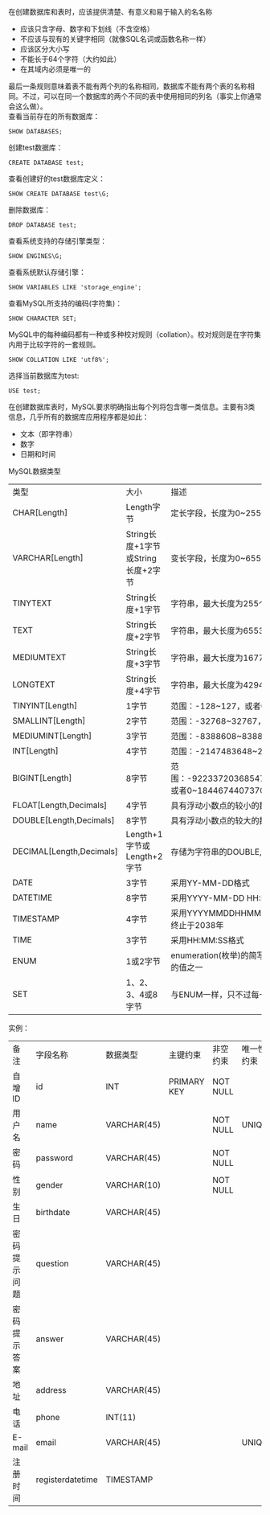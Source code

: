 在创建数据库和表时，应该提供清楚、有意义和易于输入的名名称

 - 应该只含字母、数字和下划线（不含空格）
 - 不应该与现有的关键字相同（就像SQL名词或函数名称一样）
 - 应该区分大小写
 - 不能长于64个字符（大约如此）
 - 在其域内必须是唯一的

最后一条规则意味着表不能有两个列的名称相同，数据库不能有两个表的名称相同。不过，可以在同一个数据库的两个不同的表中使用相同的列名（事实上你通常会这么做）。   
查看当前存在的所有数据库：

    SHOW DATABASES;

创建test数据库：

    CREATE DATABASE test;

查看创建好的test数据库定义：

    SHOW CREATE DATABASE test\G;

删除数据库：

    DROP DATABASE test;

查看系统支持的存储引擎类型：

    SHOW ENGINES\G;

查看系统默认存储引擎：

    SHOW VARIABLES LIKE 'storage_engine';

查看MySQL所支持的编码(字符集)：

    SHOW CHARACTER SET;

MySQL中的每种编码都有一种或多种校对规则（collation）。校对规则是在字符集内用于比较字符的一套规则。

    SHOW COLLATION LIKE 'utf8%';

选择当前数据库为test:

    USE test;


在创建数据库表时，MySQL要求明确指出每个列将包含哪一类信息。主要有3类信息，几乎所有的数据库应用程序都是如此：

 - 文本（即字符串）
 - 数字
 - 日期和时间

MySQL数据类型
<table>
<tr>
<td>类型</td><td>大小</td><td>描述</td>
</tr>
<tr>
<td>CHAR[Length]</td><td>Length字节</td><td>定长字段，长度为0~255个字符</td>
</tr>
<tr>
<td>VARCHAR[Length]</td><td>String长度+1字节或String长度+2字节</td><td>变长字段，长度为0~65535个字符</td>
</tr>
<tr>
<td>TINYTEXT</td><td>String长度+1字节</td><td>字符串，最大长度为255个字符</td>
</tr>
<tr>
<td>TEXT</td><td>String长度+2字节</td><td>字符串，最大长度为65535个字符</td>
</tr>
<tr>
<td>MEDIUMTEXT</td><td>String长度+3字节</td><td>字符串，最大长度为16777215个字符</td>
</tr>
<tr>
<td>LONGTEXT</td><td>String长度+4字节</td><td>字符串，最大长度为4294967295个字符</td>
</tr>
<tr>
<td>TINYINT[Length]</td><td>1字节</td><td>范围：-128~127，或者0~255（无符号）</td>
</tr>
<tr>
<td>SMALLINT[Length]</td><td>2字节</td><td>范围：-32768~32767，或者0~65535（无符号）</td>
</tr>
<tr>
<td>MEDIUMINT[Length]</td><td>3字节</td><td>范围：-8388608~8388607，或者0~16777215（无符号）</td>
</tr>
<tr>
<td>INT[Length]</td><td>4字节</td><td>范围：-2147483648~2147483647，或者0~4294967295</td>
</tr>
<tr>
<td>BIGINT[Length]</td><td>8字节</td><td>范围：-9223372036854775808~9223372036854775807，或者0~18446744073709551615（无符号）</td>
</tr>
<tr>
<td>FLOAT[Length,Decimals]</td><td>4字节</td><td>具有浮动小数点的较小的数</td>
</tr>
<tr>
<td>DOUBLE[Length,Decimals]</td><td>8字节</td><td>具有浮动小数点的较大的数</td>
</tr>
<tr>
<td>DECIMAL[Length,Decimals]</td><td>Length+1字节或Length+2字节</td><td>存储为字符串的DOUBLE,允许固定的小数点</td>
</tr>
<tr>
<td>DATE</td><td>3字节</td><td>采用YY-MM-DD格式</td>
</tr>
<tr>
<td>DATETIME</td><td>8字节</td><td>采用YYYY-MM-DD HH:MM:SS格式</td>
</tr>
<tr>
<td>TIMESTAMP</td><td>4字节</td><td>采用YYYYMMDDHHMMSS格式：可接受的范围起始于1970年终止于2038年</td>
</tr>
<tr>
<td>TIME</td><td>3字节</td><td>采用HH:MM:SS格式</td>
</tr>
<tr>
<td>ENUM</td><td>1或2字节</td><td>enumeration(枚举)的简写，这意味着每一列都可以具有多个可能的值之一</td>
</tr>
<tr>
<td>SET</td><td>1、2、3、4或8字节</td><td>与ENUM一样，只不过每一列都可以具有多个可能的值</td>
</tr>
</table>

实例：

<table>
<tr><td>备注</td><td>字段名称</td><td>数据类型</td><td>主键约束</td><td>非空约束</td><td>唯一性约束</td><td>默认约束</td><td>自动增加</td></tr>
<tr><td>自增ID</td><td>id</td><td>INT</td><td>PRIMARY KEY</td><td>NOT NULL</td><td></td><td></td><td>AUTO_INCREMENT</td></tr>
<tr><td>用户名</td><td>name</td><td>VARCHAR(45)</td><td></td><td>NOT NULL</td><td>UNIQUE</td><td></td><td></td></tr>
<tr><td>密码</td><td>password</td><td>VARCHAR(45)</td><td></td><td>NOT NULL</td><td></td><td></td><td></td></tr>
<tr><td>性别</td><td>gender</td><td>VARCHAR(10)</td><td></td><td>NOT NULL</td><td></td><td>DEFAULT 'M'</td><td></td></tr>
<tr><td>生日</td><td>birthdate</td><td>VARCHAR(45)</td><td></td><td></td><td></td><td></td><td></td></tr>
<tr><td>密码提示问题</td><td>question</td><td>VARCHAR(45)</td><td></td><td></td><td></td><td></td><td></td></tr>
<tr><td>密码提示答案</td><td>answer</td><td>VARCHAR(45)</td><td></td><td></td><td></td><td></td><td></td></tr>
<tr><td>地址</td><td>address</td><td>VARCHAR(45)</td><td></td><td></td><td></td><td></td><td></td></tr>
<tr><td>电话</td><td>phone</td><td>INT(11)</td><td></td><td></td><td></td><td></td><td></td></tr>
<tr><td>E-mail</td><td>email</td><td>VARCHAR(45)</td><td></td><td></td><td>UNIQUE</td><td></td><td></td></tr>
<tr><td>注册时间</td><td>registerdatetime</td><td>TIMESTAMP</td><td></td><td></td><td></td><td></td><td></td></tr>
</table>
